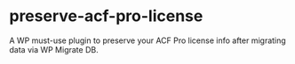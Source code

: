 # preserve-acf-pro-license
A WP must-use plugin to preserve your ACF Pro license info after migrating data via WP Migrate DB.
